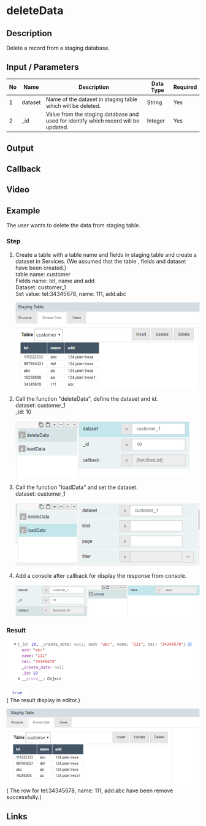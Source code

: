 ﻿# deleteData 

## Description

Delete a record from a staging database.


## Input / Parameters

| No | Name | Description | Data Type | Required |
| ------ | ------ | ------ |------ | ------ |
| 1 | dataset | Name of the dataset in staging table which will be deleted. | String | Yes  |
| 2 | _id | Value from the staging database and used for identify which record will be updated. | Integer | Yes  |

## Output

## Callback

## Video

## Example

The user wants to delete the data from staging table.

### Step

1. Create a table with a table name and fields in staging table and             create a dataset in Services. (We assumed that the table ,               fields and dataset have been created.)
   <br>
   table name: customer<br>
   Fields name: tel, name and add<br>
   Dataset: customer_1<br>
   Set value: tel:34345678, name: 111, add:abc<br>
        
   ![](./deleteData-step-1.png)
        
2. Call the function "deleteData", define the dataset and id. 
   <br>
   dataset: customer_1<br>
   _id: 10<br>
   
   ![](./deleteData-step-2.png)
 
3. Call the function "loadData" and set the dataset.
   <br>
   dataset: customer_1<br>
   
   ![](./deleteData-step-3.png)
   
4. Add a console after callback for display the response from               console.
 
   ![](./deleteData-step-4.png)
   

### Result

 ![](./deleteData-result-1.png)
 
 ![](./deleteData-result-2.png)<br>
 ( The result display in editor.)
 
 ![](./deleteData-result-3.png)
( The row for tel:34345678, name: 111, add:abc have been remove successfully.)

## Links